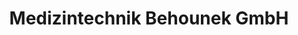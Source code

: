 ---
title: "Medizintechnik Behounek GmbH"
url: /graz/medizintechnik-behounek-gmbh/
shop: Sanitätshaus
---